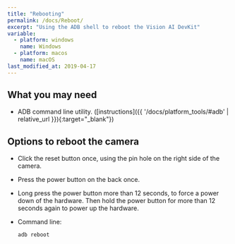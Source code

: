 ```yaml
---
title: "Rebooting"
permalink: /docs/Reboot/
excerpt: "Using the ADB shell to reboot the Vision AI DevKit"
variable:
  - platform: windows
    name: Windows
  - platform: macos
    name: macOS
last_modified_at: 2019-04-17
---
```

## What you may need

* ADB command line utility. ([instructions]({{ '/docs/platform_tools/#adb' | relative_url }}){:target="_blank"})

## Options to reboot the camera

* Click the reset button once, using the pin hole on the right side of the camera.
* Press the power button on the back once.
* Long press the power button more than 12 seconds, to force a power down of the hardware. Then hold the power button for more than 12 seconds again to power up the hardware.
* Command line:

  ```cmd
  adb reboot
  ```
